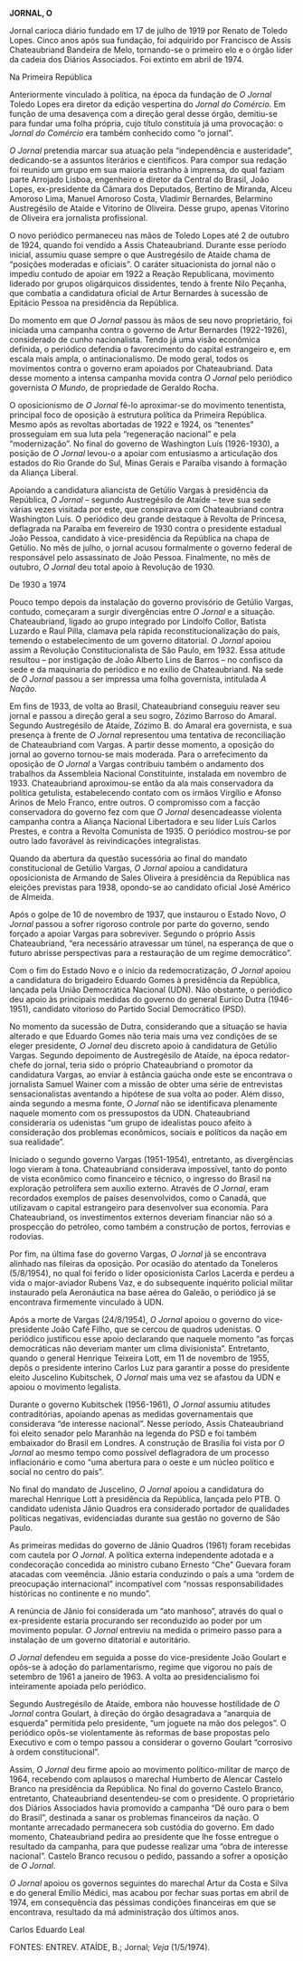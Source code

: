 **JORNAL, O**

Jornal carioca diário fundado em 17 de julho de 1919 por Renato de
Toledo Lopes. Cinco anos após sua fundação, foi adquirido por Francisco
de Assis Chateaubriand Bandeira de Melo, tornando-se o primeiro elo e o
órgão líder da cadeia dos Diários Associados. Foi extinto em abril de
1974.

Na Primeira República

Anteriormente vinculado à política, na época da fundação de *O Jornal*
Toledo Lopes era diretor da edição vespertina do *Jornal do Comércio*.
Em função de uma desavença com a direção geral desse órgão, demitiu-se
para fundar uma folha própria, cujo título constituía já uma provocação:
o *Jornal do Comércio* era também conhecido como “o jornal”.

*O Jornal* pretendia marcar sua atuação pela “independência e
austeridade”, dedicando-se a assuntos literários e científicos. Para
compor sua redação foi reunido um grupo em sua maioria estranho à
imprensa, do qual faziam parte Arrojado Lisboa, engenheiro e diretor da
Central do Brasil, João Lopes, ex-presidente da Câmara dos Deputados,
Bertino de Miranda, Alceu Amoroso Lima, Manuel Amoroso Costa, Vladimir
Bernardes, Belarmino Austregésilo de Ataíde e Vitorino de Oliveira.
Desse grupo, apenas Vitorino de Oliveira era jornalista profissional.

O novo periódico permaneceu nas mãos de Toledo Lopes até 2 de outubro de
1924, quando foi vendido a Assis Chateaubriand. Durante esse período
inicial, assumiu quase sempre o que Austregésilo de Ataíde chama de
“posições moderadas e oficiais”. O caráter situacionista do jornal não o
impediu contudo de apoiar em 1922 a Reação Republicana, movimento
liderado por grupos oligárquicos dissidentes, tendo à frente Nilo
Peçanha, que combatia a candidatura oficial de Artur Bernardes à
sucessão de Epitácio Pessoa na presidência da República.

Do momento em que *O Jornal* passou às mãos de seu novo proprietário,
foi iniciada uma campanha contra o governo de Artur Bernardes
(1922-1926), considerado de cunho nacionalista. Tendo já uma visão
econômica definida, o periódico defendia o favorecimento do capital
estrangeiro e, em escala mais ampla, o antinacionalismo. De modo geral,
todos os movimentos contra o governo eram apoiados por Chateaubriand.
Data desse momento a intensa campanha movida contra *O Jornal* pelo
periódico governista *O Mundo*, de propriedade de Geraldo Rocha.

O oposicionismo de *O Jornal* fê-lo aproximar-se do movimento
tenentista, principal foco de oposição à estrutura política da Primeira
República. Mesmo após as revoltas abortadas de 1922 e 1924, os
“tenentes” prosseguiam em sua luta pela “regeneração nacional” e pela
“modernização”. No final do governo de Washington Luís (1926-1930), a
posição de *O Jornal* levou-o a apoiar com entusiasmo a articulação dos
estados do Rio Grande do Sul, Minas Gerais e Paraíba visando à formação
da Aliança Liberal.

Apoiando a candidatura aliancista de Getúlio Vargas à presidência da
República, *O Jornal* – segundo Austregésilo de Ataíde – teve sua sede
várias vezes visitada por este, que conspirava com Chateaubriand contra
Washington Luís. O periódico deu grande destaque à Revolta de Princesa,
deflagrada na Paraíba em fevereiro de 1930 contra o presidente estadual
João Pessoa, candidato à vice-presidência da República na chapa de
Getúlio. No mês de julho, o jornal acusou formalmente o governo federal
de responsável pelo assassinato de João Pessoa. Finalmente, no mês de
outubro, *O Jornal* deu total apoio à Revolução de 1930.

De 1930 a 1974

Pouco tempo depois da instalação do governo provisório de Getúlio
Vargas, contudo, começaram a surgir divergências entre *O Jornal* e a
situação. Chateaubriand, ligado ao grupo integrado por Lindolfo Collor,
Batista Luzardo e Raul Pilla, clamava pela rápida reconstitucionalização
do país, temendo o estabelecimento de um governo ditatorial. *O Jornal*
apoiou assim a Revolução Constitucionalista de São Paulo, em 1932. Essa
atitude resultou – por instigação de João Alberto Lins de Barros – no
confisco da sede e da maquinaria do periódico e no exílio de
Chateaubriand. Na sede de *O Jornal* passou a ser impressa uma folha
governista, intitulada *A Nação*.

Em fins de 1933, de volta ao Brasil, Chateaubriand conseguiu reaver seu
jornal e passou a direção geral a seu sogro, Zózimo Barroso do Amaral.
Segundo Austregésilo de Ataíde, Zózimo B. do Amaral era governista, e
sua presença à frente de *O Jornal* representou uma tentativa de
reconciliação de Chateaubriand com Vargas. A partir desse momento, a
oposição do jornal ao governo tornou-se mais moderada. Para o
arrefecimento da oposição de *O Jornal* a Vargas contribuiu também o
andamento dos trabalhos da Assembleia Nacional Constituinte, instalada
em novembro de 1933. Chateaubriand aproximou-se então da ala mais
conservadora da política getulista, estabelecendo contato com os irmãos
Virgílio e Afonso Arinos de Melo Franco, entre outros. O compromisso com
a facção conservadora do governo fez com que *O Jornal* desencadeasse
violenta campanha contra a Aliança Nacional Libertadora e seu líder Luís
Carlos Prestes, e contra a Revolta Comunista de 1935. O periódico
mostrou-se por outro lado favorável às reivindicações integralistas.

Quando da abertura da questão sucessória ao final do mandato
constitucional de Getúlio Vargas, *O Jornal* apoiou a candidatura
oposicionista de Armando de Sales Oliveira à presidência da República
nas eleições previstas para 1938, opondo-se ao candidato oficial José
Américo de Almeida.

Após o golpe de 10 de novembro de 1937, que instaurou o Estado Novo, *O
Jornal* passou a sofrer rigoroso controle por parte do governo, sendo
forçado a apoiar Vargas para sobreviver. Segundo o próprio Assis
Chateaubriand, “era necessário atravessar um túnel, na esperança de que
o futuro abrisse perspectivas para a restauração de um regime
democrático”.

Com o fim do Estado Novo e o início da redemocratização, *O Jornal*
apoiou a candidatura do brigadeiro Eduardo Gomes à presidência da
República, lançada pela União Democrática Nacional (UDN). Não obstante,
o periódico deu apoio às principais medidas do governo do general Eurico
Dutra (1946-1951), candidato vitorioso do Partido Social Democrático
(PSD).

No momento da sucessão de Dutra, considerando que a situação se havia
alterado e que Eduardo Gomes não teria mais uma vez condições de se
eleger presidente, *O Jornal* deu discreto apoio à candidatura de
Getúlio Vargas. Segundo depoimento de Austregésilo de Ataíde, na época
redator-chefe do jornal, teria sido o próprio Chateaubriand o promotor
da candidatura Vargas, ao enviar à estância gaúcha onde este se
encontrava o jornalista Samuel Wainer com a missão de obter uma série de
entrevistas sensacionalistas aventando a hipótese de sua volta ao poder.
Além disso, ainda segundo a mesma fonte, *O Jornal* não se identificava
plenamente naquele momento com os pressupostos da UDN. Chateaubriand
consideraria os udenistas “um grupo de idealistas pouco afeito à
consideração dos problemas econômicos, sociais e políticos da nação em
sua realidade”.

Iniciado o segundo governo Vargas (1951-1954), entretanto, as
divergências logo vieram à tona. Chateaubriand considerava impossível,
tanto do ponto de vista econômico como financeiro e técnico, o ingresso
do Brasil na exploração petrolífera sem auxílio externo. Através de *O
Jornal*, eram recordados exemplos de países desenvolvidos, como o
Canadá, que utilizavam o capital estrangeiro para desenvolver sua
economia. Para Chateaubriand, os investimentos externos deveriam
financiar não só a prospecção do petróleo, como também a construção de
portos, ferrovias e rodovias.

Por fim, na última fase do governo Vargas, *O Jornal* já se encontrava
alinhado nas fileiras da oposição. Por ocasião do atentado da Toneleros
(5/8/1954), no qual foi ferido o líder oposicionista Carlos Lacerda e
perdeu a vida o major-aviador Rubens Vaz, e do subsequente inquérito
policial militar instaurado pela Aeronáutica na base aérea do Galeão, o
periódico já se encontrava firmemente vinculado à UDN.

Após a morte de Vargas (24/8/1954), *O Jornal* apoiou o governo do
vice-presidente João Café Filho, que se cercou de quadros udenistas. O
periódico justificou esse apoio declarando que naquele momento “as
forças democráticas não deveriam manter um clima divisionista”.
Entretanto, quando o general Henrique Teixeira Lott, em 11 de novembro
de 1955, depôs o presidente interino Carlos Luz para garantir a posse do
presidente eleito Juscelino Kubitschek, *O Jornal* mais uma vez se
afastou da UDN e apoiou o movimento legalista.

Durante o governo Kubitschek (1956-1961), *O Jornal* assumiu atitudes
contraditórias, apoiando apenas as medidas governamentais que
considerava “de interesse nacional”. Nesse período, Assis Chateaubriand
foi eleito senador pelo Maranhão na legenda do PSD e foi também
embaixador do Brasil em Londres. A construção de Brasília foi vista por
*O Jornal* ao mesmo tempo como possível deflagradora de um processo
inflacionário e como “uma abertura para o oeste e um núcleo político e
social no centro do país”.

No final do mandato de Juscelino, *O Jornal* apoiou a candidatura do
marechal Henrique Lott à presidência da República, lançada pelo PTB. O
candidato udenista Jânio Quadros era considerado portador de qualidades
políticas negativas, evidenciadas durante sua gestão no governo de São
Paulo.

As primeiras medidas do governo de Jânio Quadros (1961) foram recebidas
com cautela por *O Jornal*. A política externa independente adotada e a
condecoração concedida ao ministro cubano Ernesto “Che” Guevara foram
atacadas com veemência. Jânio estaria conduzindo o país a uma “ordem de
preocupação internacional” incompatível com “nossas responsabilidades
históricas no continente e no mundo”.

A renúncia de Jânio foi considerada um “ato manhoso”, através do qual o
ex-presidente estaria procurando ser reconduzido ao poder por um
movimento popular. *O Jornal* entreviu na medida o primeiro passo para a
instalação de um governo ditatorial e autoritário.

*O Jornal* defendeu em seguida a posse do vice-presidente João Goulart e
opôs-se à adoção do parlamentarismo, regime que vigorou no país de
setembro de 1961 a janeiro de 1963. A volta ao presidencialismo foi
inteiramente apoiada pelo periódico.

Segundo Austregésilo de Ataíde, embora não houvesse hostilidade de *O
Jornal* contra Goulart, à direção do órgão desagradava a “anarquia de
esquerda” permitida pelo presidente, “um joguete na mão dos pelegos”. O
periódico opôs-se violentamente às reformas de base propostas pelo
Executivo e com o tempo passou a considerar o governo Goulart “corrosivo
à ordem constitucional”.

Assim, *O Jornal* deu firme apoio ao movimento político-militar de março
de 1964, recebendo com aplausos o marechal Humberto de Alencar Castelo
Branco na presidência da República. No final do governo Castelo Branco,
entretanto, Chateaubriand desentendeu-se com o presidente. O
proprietário dos Diários Associados havia promovido a campanha “Dê ouro
para o bem do Brasil”, destinada a sanar os problemas financeiros da
nação. O montante arrecadado permanecera sob custódia do governo. Em
dado momento, Chateaubriand pedira ao presidente que lhe fosse entregue
o resultado da campanha, para que pudesse realizar uma “obra de
interesse nacional”. Castelo Branco recusou o pedido, passando a sofrer
a oposição de *O Jornal*.

*O Jornal* apoiou os governos seguintes do marechal Artur da Costa e
Silva e do general Emílio Médici, mas acabou por fechar suas portas em
abril de 1974, em consequência das péssimas condições financeiras em que
se encontrava, resultado da má administração dos últimos anos.

Carlos Eduardo Leal

FONTES: ENTREV. ATAÍDE, B.; Jornal; *Veja* (1/5/1974).
